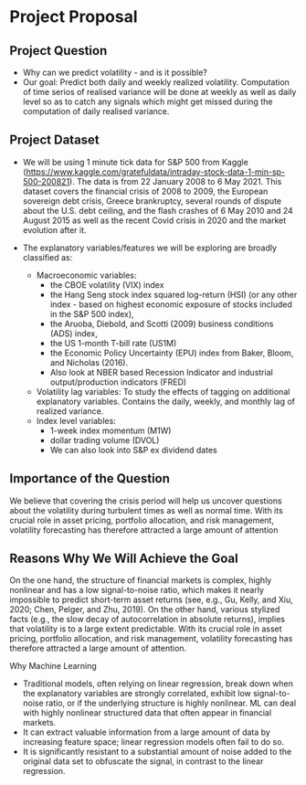 
# Project Proposal

## Project Question
- Why can we predict volatility - and is it possible?
- Our goal: Predict both daily and weekly realized volatility. Computation of time serios of realised variance will be done at weekly as well as daily level so as to catch any signals which might get missed during the computation of daily realised variance.

## Project Dataset
- We will be using 1 minute tick data for S&P 500 from Kaggle (https://www.kaggle.com/gratefuldata/intraday-stock-data-1-min-sp-500-200821). The data is from 22 January 2008 to 6 May 2021. This dataset covers the financial crisis of 2008 to 2009, the European sovereign debt crisis, Greece brankruptcy, several rounds of dispute about the U.S. debt ceiling, and the flash crashes of 6 May 2010 and 24 August 2015 as well as the recent Covid crisis in 2020 and the market evolution after it.

- The explanatory variables/features we will be exploring are broadly classified as:
  - Macroeconomic variables: 
    - the CBOE volatility (VIX) index
    - the Hang Seng stock index squared log-return (HSI) (or any other index - based on highest economic exposure of stocks included in the S&P 500 index), 
    - the Aruoba, Diebold, and Scotti (2009) business conditions (ADS) index, 
    - the US 1-month T-bill rate (US1M)
    - the Economic Policy Uncertainty (EPU) index from Baker, Bloom, and Nicholas (2016). 
    - Also look at NBER based Recession Indicator and industrial output/production indicators (FRED)
  - Volatility lag variables: To study the effects of tagging on additional explanatory variables. Contains the daily, weekly, and monthly lag of realized variance. 
  - Index level variables: 
    - 1-week index momentum (M1W)
    - dollar trading volume (DVOL)
    - We can also look into S&P ex dividend dates

## Importance of the Question
 We believe that covering the crisis period will help us uncover questions about the volatility during turbulent times as well as normal time. With its crucial role in asset pricing, portfolio allocation, and risk management, volatility forecasting has therefore attracted a large amount of attention
 
## Reasons Why We Will Achieve the Goal
On the one hand, the structure of financial markets is complex, highly nonlinear and has a low signal-to-noise ratio, which makes it nearly impossible to predict short-term asset returns (see, e.g., Gu, Kelly, and Xiu, 2020; Chen, Pelger, and Zhu, 2019). On the other hand, various stylized facts (e.g., the slow decay of autocorrelation in absolute returns), implies that volatility is to a large extent predictable. With its crucial role in asset pricing, portfolio allocation, and risk management, volatility forecasting has therefore attracted a large amount of attention.

Why Machine Learning
- Traditional models, often relying on linear regression, break down when the explanatory variables are strongly correlated, exhibit low signal-to-noise ratio, or if the underlying structure is highly nonlinear. ML can deal with highly nonlinear structured data that often appear in financial markets.
- It can extract valuable information from a large amount of data by increasing feature space; linear regression models often fail to do so. 
- It is significantly resistant to a substantial amount of noise added to the original data set to obfuscate the signal, in contrast to the linear regression.

